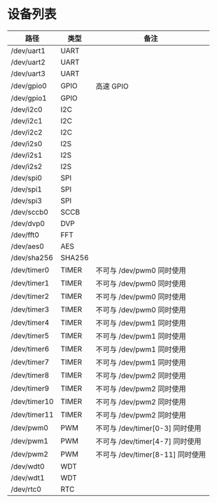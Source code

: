 # 设备列表

| 路径         |   类型    |   备注    |
| ------------ | -------- | -------- |
| /dev/uart1   | UART     | |
| /dev/uart2   | UART     | |
| /dev/uart3   | UART     | |
| /dev/gpio0   | GPIO     | 高速 GPIO |
| /dev/gpio1   | GPIO     | |
| /dev/i2c0    | I2C      | |
| /dev/i2c1    | I2C      | |
| /dev/i2c2    | I2C      | |
| /dev/i2s0    | I2S      | |
| /dev/i2s1    | I2S      | |
| /dev/i2s2    | I2S      | |
| /dev/spi0    | SPI      | |
| /dev/spi1    | SPI      | |
| /dev/spi3    | SPI      | |
| /dev/sccb0   | SCCB     | |
| /dev/dvp0    | DVP      | |
| /dev/fft0    | FFT      | |
| /dev/aes0    | AES      | |
| /dev/sha256  | SHA256   | |
| /dev/timer0  | TIMER    | 不可与 /dev/pwm0 同时使用 |
| /dev/timer1  | TIMER    | 不可与 /dev/pwm0 同时使用 |
| /dev/timer2  | TIMER    | 不可与 /dev/pwm0 同时使用 |
| /dev/timer3  | TIMER    | 不可与 /dev/pwm0 同时使用 |
| /dev/timer4  | TIMER    | 不可与 /dev/pwm1 同时使用 |
| /dev/timer5  | TIMER    | 不可与 /dev/pwm1 同时使用 |
| /dev/timer6  | TIMER    | 不可与 /dev/pwm1 同时使用 |
| /dev/timer7  | TIMER    | 不可与 /dev/pwm1 同时使用 |
| /dev/timer8  | TIMER    | 不可与 /dev/pwm2 同时使用 |
| /dev/timer9  | TIMER    | 不可与 /dev/pwm2 同时使用 |
| /dev/timer10 | TIMER    | 不可与 /dev/pwm2 同时使用 |
| /dev/timer11 | TIMER    | 不可与 /dev/pwm2 同时使用 |
| /dev/pwm0    | PWM      | 不可与 /dev/timer[0-3] 同时使用 |
| /dev/pwm1    | PWM      | 不可与 /dev/timer[4-7] 同时使用 |
| /dev/pwm2    | PWM      | 不可与 /dev/timer[8-11] 同时使用 |
| /dev/wdt0    | WDT      | |
| /dev/wdt1    | WDT      | |
| /dev/rtc0    | RTC      | |